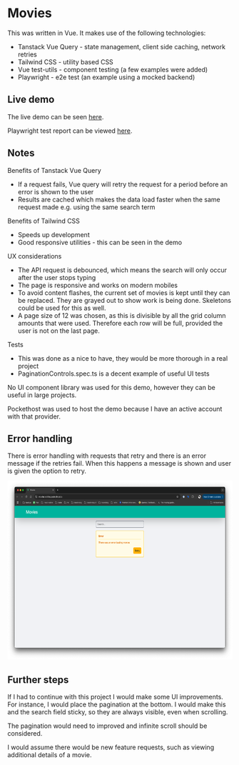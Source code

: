# Movies

This was written in Vue. It makes use of the following technologies:

- Tanstack Vue Query - state management, client side caching, network retries
- Tailwind CSS - utility based CSS
- Vue test-utils - component testing (a few examples were added)
- Playwright - e2e test (an example using a mocked backend)

## Live demo

The live demo can be seen [here](https://movies-online.pockethost.io/).

Playwright test report can be viewed [here](https://movies-online.pockethost.io/playwright-report/).

## Notes

Benefits of Tanstack Vue Query

- If a request fails, Vue query will retry the request for a period before an error is shown to the user
- Results are cached which makes the data load faster when the same request made e.g. using the same search term

Benefits of Tailwind CSS

- Speeds up development
- Good responsive utilities - this can be seen in the demo

UX considerations

- The API request is debounced, which means the search will only occur after the user stops typing
- The page is responsive and works on modern mobiles
- To avoid content flashes, the current set of movies is kept until they can be replaced. They are grayed out to show work is being done. Skeletons could be used for this as well.
- A page size of 12 was chosen, as this is divisible by all the grid column amounts that were used. Therefore each row will be full, provided the user is not on the last page.

Tests

- This was done as a nice to have, they would be more thorough in a real project
- PaginationControls.spec.ts is a decent example of useful UI tests

No UI component library was used for this demo, however they can be useful in large projects.

Pockethost was used to host the demo because I have an active account with that provider.

## Error handling

There is error handling with requests that retry and there is an error message if the retries fail. When this happens a message is shown and user is given the option to retry.

<img src='./docs/error.png' alt="Error message" height='400px' />

## Further steps

If I had to continue with this project I would make some UI improvements. For instance, I would place the pagination at the bottom. I would make this and the search field sticky, so they are always visible, even when scrolling.

The pagination would need to improved and infinite scroll should be considered.

I would assume there would be new feature requests, such as viewing additional details of a movie.

